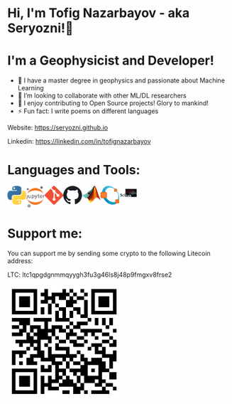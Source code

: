 # Hi, I'm Tofig Nazarbayov - aka Seryozni!👋

# I'm a Geophysicist and Developer!

* 🔭 I have a master degree in geophysics and passionate about Machine Learning
* 👯 I’m looking to collaborate with other ML/DL researchers
* 🥅 I enjoy contributing to Open Source projects! Glory to mankind!
* ⚡ Fun fact: I write poems on different languages

Website: https://seryozni.github.io

Linkedin: https://linkedin.com/in/tofignazarbayov

# Languages and Tools:

<img align="left" alt="Python" width="42px" src="img/python.png">
<img align="left" alt="Jupyter" width="42px" src="img/jupyter.png">
<img align="left" alt="Git" width="42px" src="img/git.png">
<img align="left" alt="Github" width="42px" src="img/github.png">
<img align="left" alt="Matlab" width="42px" src="img/matlab.png">
<img align="left" alt="Octave" width="42px" src="img/octave.png">
<img align="left" alt="Scilab" width="42px" src="img/scilab.png">

<br>
<br>
<br>

# Support me:

You can support me by sending some crypto to the following Litecoin address:

LTC: ltc1qpgdgnmmqyygh3fu3g46ls8j48p9fmgxv8frse2

<img align="left" alt="LTC" width="256px" src="img/ltc.png">